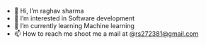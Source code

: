 - 👋 Hi, I’m raghav sharma
- 👀 I’m interested in Software development
- 🌱 I’m currently learning Machine learning
- 📫 How to reach me shoot me a mail at @rs272381@gmail.com



